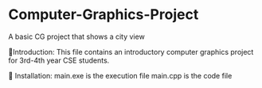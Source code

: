 # Computer-Graphics-Project
A basic CG project that shows a city view

📌Introduction:
This file contains an introductory computer graphics project for 3rd-4th year CSE students.

📌 Installation:
main.exe is the execution file
main.cpp is the code file

